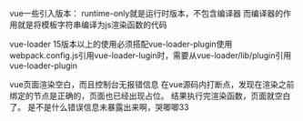 <!--
 * @Author: qianqian.zhao
 * @Date: 2020-04-02 15:53:38
 * @LastEditors: qianqian.zhao
 * @LastEditTime: 2020-04-03 14:44:07
 * @Description: 
 -->
vue一些引入版本：
runtime-only就是运行时版本，不包含编译器
而编译器的作用就是将模板字符串编译为js渲染函数的代码

vue-loader 15版本以上的使用必须搭配vue-loader-plugin使用
webpack.config.js引用vue-loader-lugin时，需要从vue-loader/lib/plugin引用vue-loader-plugin

vue页面渲染空白，而且控制台无报错信息
在vue源码内打断点，发现在渲染之前绑定的节点是正确的，页面也已经出现占位。
结果执行完渲染函数，页面就空白了。
是不是什么错误信息未暴露出来啊，哭唧唧33  